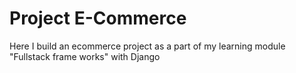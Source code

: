 # Project E-Commerce

 Here I build an ecommerce project as a part of my learning module "Fullstack frame works" with Django